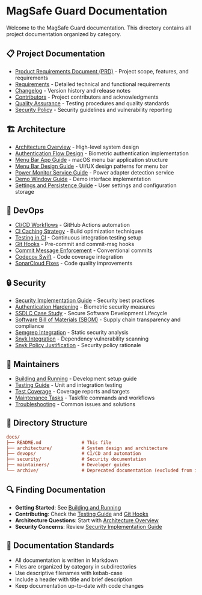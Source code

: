 # MagSafe Guard Documentation

Welcome to the MagSafe Guard documentation. This directory contains all project documentation organized by category.

## 📋 Project Documentation

- [Product Requirements Document (PRD)](PRD.md) - Project scope, features, and requirements
- [Requirements](REQUIREMENTS.md) - Detailed technical and functional requirements
- [Changelog](CHANGELOG.md) - Version history and release notes
- [Contributors](CONTRIBUTORS.md) - Project contributors and acknowledgments
- [Quality Assurance](QA.md) - Testing procedures and quality standards
- [Security Policy](SECURITY.md) - Security guidelines and vulnerability reporting

## 🏗️ Architecture

- [Architecture Overview](architecture/architecture-overview.md) - High-level system design
- [Authentication Flow Design](architecture/auth-flow-design.md) - Biometric authentication implementation
- [Menu Bar App Guide](architecture/menu-bar-app-guide.md) - macOS menu bar application structure
- [Menu Bar Design Guide](architecture/menu-bar-design-guide.md) - UI/UX design patterns for menu bar
- [Power Monitor Service Guide](architecture/power-monitor-service-guide.md) - Power adapter detection service
- [Demo Window Guide](architecture/demo-window-guide.md) - Demo interface implementation
- [Settings and Persistence Guide](architecture/settings-persistence-guide.md) - User settings and configuration storage

## 🔧 DevOps

- [CI/CD Workflows](devops/ci-cd-workflows.md) - GitHub Actions automation
- [CI Caching Strategy](devops/ci-caching-strategy.md) - Build optimization techniques
- [Testing in CI](devops/testing-in-ci.md) - Continuous integration testing setup
- [Git Hooks](devops/git-hooks.md) - Pre-commit and commit-msg hooks
- [Commit Message Enforcement](devops/commit-message-enforcement.md) - Conventional commits
- [Codecov Swift](devops/codecov-swift.md) - Code coverage integration
- [SonarCloud Fixes](devops/sonarcloud-fixes.md) - Code quality improvements

## 🔒 Security

- [Security Implementation Guide](security/security-implementation-guide.md) - Security best practices
- [Authentication Hardening](security/authentication-hardening.md) - Biometric security measures
- [SSDLC Case Study](security/ssdlc-case-study.md) - Secure Software Development Lifecycle
- [Software Bill of Materials (SBOM)](security/sbom-guide.md) - Supply chain transparency and compliance
- [Semgrep Integration](security/semgrep.md) - Static security analysis
- [Snyk Integration](security/snyk-integration.md) - Dependency vulnerability scanning
- [Snyk Policy Justification](security/snyk-evaluatepolicy-justification.md) - Security policy rationale

## 👥 Maintainers

- [Building and Running](maintainers/building-and-running.md) - Development setup guide
- [Testing Guide](maintainers/testing-guide.md) - Unit and integration testing
- [Test Coverage](maintainers/test-coverage.md) - Coverage reports and targets
- [Maintenance Tasks](maintainers/tasks.md) - Taskfile commands and workflows
- [Troubleshooting](maintainers/troubleshooting.md) - Common issues and solutions

## 📁 Directory Structure

```ini
docs/
├── README.md               # This file
├── architecture/           # System design and architecture
├── devops/                 # CI/CD and automation
├── security/               # Security documentation
├── maintainers/            # Developer guides
└── archive/                # Deprecated documentation (excluded from index)
```

## 🔍 Finding Documentation

- **Getting Started**: See [Building and Running](maintainers/building-and-running.md)
- **Contributing**: Check the [Testing Guide](maintainers/testing-guide.md) and [Git Hooks](devops/git-hooks.md)
- **Architecture Questions**: Start with [Architecture Overview](architecture/architecture-overview.md)
- **Security Concerns**: Review [Security Implementation Guide](security/security-implementation-guide.md)

## 📝 Documentation Standards

- All documentation is written in Markdown
- Files are organized by category in subdirectories
- Use descriptive filenames with kebab-case
- Include a header with title and brief description
- Keep documentation up-to-date with code changes
